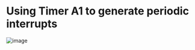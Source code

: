 # Using Timer A1 to generate periodic interrupts
![image](https://user-images.githubusercontent.com/35824714/78459222-6322ec00-766c-11ea-990e-730c9914616e.png)

